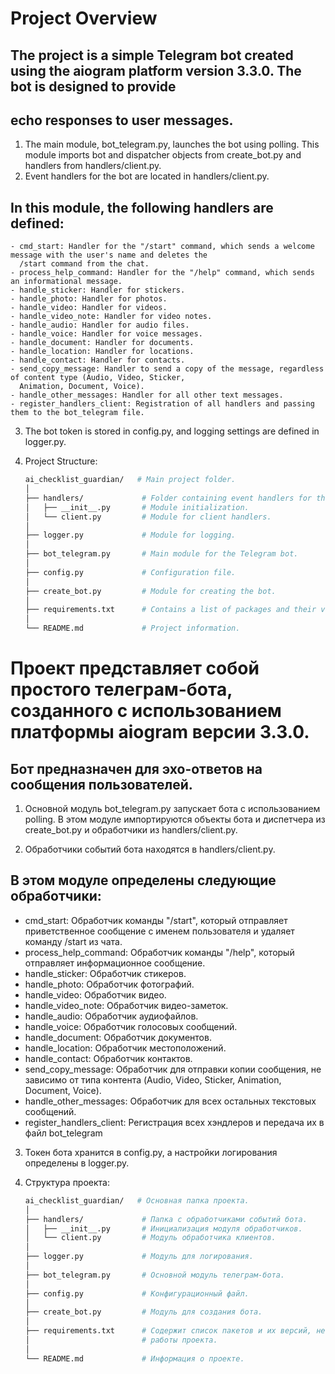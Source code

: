 # Project Overview

## The project is a simple Telegram bot created using the aiogram platform version 3.3.0. The bot is designed to provide
## echo responses to user messages.

1. The main module, bot_telegram.py, launches the bot using polling. This module imports bot and dispatcher objects from 
   create_bot.py and handlers from handlers/client.py.
2. Event handlers for the bot are located in handlers/client.py.
## In this module, the following handlers are defined:
    - cmd_start: Handler for the "/start" command, which sends a welcome message with the user's name and deletes the
      /start command from the chat.
    - process_help_command: Handler for the "/help" command, which sends an informational message.
    - handle_sticker: Handler for stickers.
    - handle_photo: Handler for photos.
    - handle_video: Handler for videos.
    - handle_video_note: Handler for video notes.
    - handle_audio: Handler for audio files.
    - handle_voice: Handler for voice messages.
    - handle_document: Handler for documents.
    - handle_location: Handler for locations.
    - handle_contact: Handler for contacts.
    - send_copy_message: Handler to send a copy of the message, regardless of content type (Audio, Video, Sticker,
      Animation, Document, Voice).
    - handle_other_messages: Handler for all other text messages.
    - register_handlers_client: Registration of all handlers and passing them to the bot_telegram file.
3. The bot token is stored in config.py, and logging settings are defined in logger.py.

4. Project Structure:
    ```bash
    ai_checklist_guardian/   # Main project folder.
    │
    ├── handlers/             # Folder containing event handlers for the bot.
    │   ├── __init__.py       # Module initialization.
    │   └── client.py         # Module for client handlers.
    │
    ├── logger.py             # Module for logging.
    │
    ├── bot_telegram.py       # Main module for the Telegram bot.
    │
    ├── config.py             # Configuration file.
    │
    ├── create_bot.py         # Module for creating the bot.
    │
    ├── requirements.txt      # Contains a list of packages and their versions required for the project.
    │
    └── README.md             # Project information.
    ```




# Проект представляет собой простого телеграм-бота, созданного с использованием платформы aiogram версии 3.3.0. 
## Бот предназначен для эхо-ответов на сообщения пользователей.

1. Основной модуль bot_telegram.py запускает бота с использованием polling. В этом модуле импортируются объекты бота и 
   диспетчера из create_bot.py и обработчики из handlers/client.py.

2. Обработчики событий бота находятся в handlers/client.py. 
## В этом модуле определены следующие обработчики:
   - cmd_start: Обработчик команды "/start", который отправляет приветственное сообщение с именем пользователя и удаляет 
     команду /start из чата.
   - process_help_command: Обработчик команды "/help", который отправляет информационное сообщение.
   - handle_sticker: Обработчик стикеров.
   - handle_photo: Обработчик фотографий.
   - handle_video: Обработчик видео.
   - handle_video_note: Обработчик видео-заметок.
   - handle_audio: Обработчик аудиофайлов.
   - handle_voice: Обработчик голосовых сообщений.
   - handle_document: Обработчик документов.
   - handle_location: Обработчик местоположений.
   - handle_contact: Обработчик контактов.
   - send_copy_message: Обработчик для отправки копии сообщения, не зависимо от типа контента (Audio, Video, Sticker, 
     Animation, Document, Voice).
   - handle_other_messages: Обработчик для всех остальных текстовых сообщений.
   - register_handlers_client: Регистрация всех хэндлеров и передача их в файл bot_telegram
3. Токен бота хранится в config.py, а настройки логирования определены в logger.py.

4. Структура проекта:
    ```bash
    ai_checklist_guardian/   # Основная папка проекта.
    │
    ├── handlers/             # Папка с обработчиками событий бота.
    │   ├── __init__.py       # Инициализация модуля обработчиков.
    │   └── client.py         # Модуль обработчика клиентов.
    │
    ├── logger.py             # Модуль для логирования.
    │
    ├── bot_telegram.py       # Основной модуль телеграм-бота.
    │
    ├── config.py             # Конфигурационный файл.
    │
    ├── create_bot.py         # Модуль для создания бота.
    │
    ├── requirements.txt      # Содержит список пакетов и их версий, необходимых для корректной
    │                         # работы проекта.
    │
    └── README.md             # Информация о проекте.
    ```
